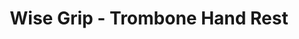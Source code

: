 ---
layout: default
categories: ['Mechanical Design','3D Printing','Industry']
title: Wise Grip - Trombone Hand Rest
authors: WG Bircher, Jay Wise
thing: An ergonomic hand rest for the trombone, designed on behalf of Jay Wise, Trombone player in the Omaha Symphony. For sale at <a href="https://shop.schmittmusic.com/wise-grip-trombone-hand-grip/">Schmitt Music</a>, <a href="https://thompsonmusic.com/product/wise-grip/">Thompson Music</a>, <a href="https://www.hickeys.com/music/brass/trombone/accessories/leather_guards_and_grips/products/sku128044-wise-griptrombone-hand-comfort-griplarge-bore-tenorbass.php">Hickey's Music Center</a>, and <a href="http://www.wisegrip.com">www.wisegrip.com</a>
year: 2012
award:
doi: http://dx.doi.org/XX.XXX/
---